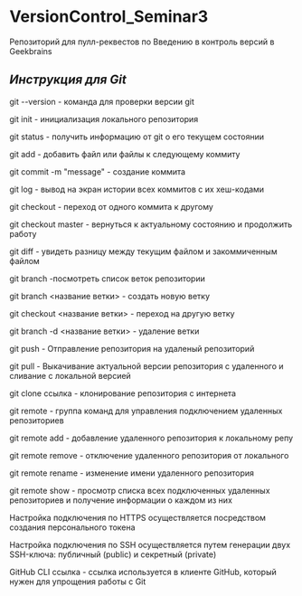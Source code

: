 # VersionControl_Seminar3
Репозиторий для пулл-реквестов по Введению в контроль версий в Geekbrains

## _Инструкция для **Git**_

git --version - команда для проверки версии git

git init - инициализация локального репозитория

git status - получить информацию от git о его текущем состоянии

git add - добавить файл или файлы к следующему коммиту

git commit -m "message" - создание коммита

git log - вывод на экран истории всех коммитов с их хеш-кодами

git checkout - переход от одного коммита к другому

git checkout master - вернуться к актуальному состоянию и продолжить работу

git diff - увидеть разницу между текущим файлом и закоммиченным файлом

git branch -посмотреть список веток репозитории

git branch <название ветки> - создать новую ветку

git checkout <название ветки> - переход на другую ветку 

git branch -d <название ветки> - удаление ветки

git push - Отправление репозитория на удаленый репозиторий

git pull - Выкачивание актуальной версии репозитория с удаленного и сливание с локальной версией

git clone ссылка - клонирование репозитория с интернета

git remote - группа команд для управления подключением удаленных репозиториев

git remote add - добавление удаленного репозитория к локальному репу

git remote remove - отключение удаленного репозитория от локального

git remote rename - изменение имени удаленного репозитория

git remote show - просмотр списка всех подключенных удаленных репозиториев и получение информации о каждом из них

Настройка подключения по HTTPS осуществляется посредством создания персонального токена

Настройка подключения по SSH осуществляется путем генерации двух SSH-ключа: публичный (public) и секретный (private)

GitHub CLI ссылка - ссылка используется в клиенте GitHub, который нужен для упрощения работы с Git
